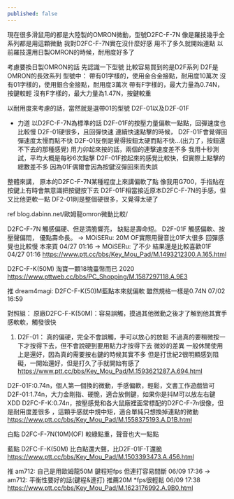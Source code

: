 ```yaml
---
published: false
---
```

現在很多滑鼠用的都是大陸製的OMRON微動，型號D2FC-F-7N
像是羅技幾乎全系列都是用這顆微動
我對D2FC-F-7N實在沒什麼好感
用不了多久就開始連點
以前羅技還用日製OMRON的時候，耐用度好多了


考慮要換日製OMRON的話
先認識一下型號
比較容易買到的是D2F系列
D2F是OMRON的長效系列
型號中：
帶有01字樣的，使用金合金接點，耐用度10萬次
沒有01字樣的，使用銀合金接點，耐用度3萬次
帶有F字樣的，最大力量為0.74N，按鍵較輕
沒有F字樣的，最大力量為1.47N，按鍵較重

以耐用度來考慮的話，當然就是選帶01的型號
D2F-01以及D2F-01F


* 力道
以D2FC-F-7N為標準的話
D2F-01F的按壓力量偏軟一點點，回彈速度也比較慢
D2F-01硬很多，且回彈快速
連續快速點擊的時候，
D2F-01F會覺得回彈速度太慢而點不快
D2F-01反倒是覺得按鈕太硬而點不快…(出力了，按鈕還不下去的那種感覺)
用力卯起來按的話，兩個的連擊速度差不多
我用十秒測試，平均大概是每秒6次點擊
D2F-01F按起來的感覺比較快，但實際上點擊的總數差不多
因為01F偶爾會因為按鍵沒彈回來而失誤

整體來講，
原本的D2FC-F-7N某種程度上來講偏軟了點
像我用G700，手指貼在按鍵上有時會無意識把按鍵按下去
D2F-01F相當接近原本D2FC-F-7N的手感，但又比他更軟一點
DF2-01則是整個硬很多，又覺得太硬了

ref
blog.dabinn.net/歐姆龍omron微動比較/


D2FC-F-7N
觸感偏硬、但是清脆響亮，
缺點是壽命短。
D2F-01F
觸感偏軟、按壓聲偏悶，
優點壽命長。
→ MOiSERu: 20M OF實際用聲音比01F大很多 回彈感覺也比較慢 本來買 04/27 01:16
→ MOiSERu: 了不少 結果還是比較喜歡01F 04/27 01:16
  https://www.ptt.cc/bbs/Key_Mou_Pad/M.1493212300.A.165.html

D2FC-F-K(50M) 淘寶一顆18塊臺幣而已  2020
  https://www.pttweb.cc/bbs/PC_Shopping/M.1587297118.A.9E3
  
推 dream4magi: D2FC-F-K(50)M藍點本來就偏軟 雖然規格一樣是0.74N 07/02 16:59

對照組：
原廠D2FC-F-K(50M)：容易誤觸，摸過其他微動之後才了解到他其實手感軟軟，觸發很快

1. D2F-01：
真的偏硬，完全不會誤觸，手可以放心的放鬆
不過真的要稍微按一下才按得下去，但不會說硬到要用點力才按得下去 微妙的差異
一般休閒使用上是還好，因為真的需要按右鍵的時候其實不多
但是打世紀2很明顯感到阻礙，一開始還好，但是打久了手就開始有感了
  https://www.ptt.cc/bbs/Key_Mou_Pad/M.1593621287.A.694.html
  
D2F-01F:0.74n，個人第一個換的微動，手感偏軟，輕鬆，文書工作遊戲皆可
D2F-01:1.74n，大力金剛指、硬脆，適合放側鍵，如果你是抖M可以放左右鍵XDD
D2FC-F-K:0.74n，按壓感覺和各大鼠廠裡面常標配的D2FC-F-7n很像，但是耐用度差很多
，這顆手感就中規中矩，適合單純只想換掉連點的微動
  https://www.ptt.cc/bbs/Key_Mou_Pad/M.1558375193.A.D1B.html
  
白點 D2FC-F-7N(10M)(OF)
較綠點重，聲音也大一點點

藍點 D2FC-F-K(50M)
比白點還大聲，比D2F-01F-T還脆
  https://www.ptt.cc/bbs/Key_Mou_Pad/M.1503393473.A.456.html
  
推 am712: 自己是用歐姆龍50M 鍵程短fps 但連打容易間斷 06/09 17:36
→ am712: 平衡性要好的話(鍵程&連打) 推薦20M *fps很輕鬆 06/09 17:38
  https://www.ptt.cc/bbs/Key_Mou_Pad/M.1623176992.A.9B0.html